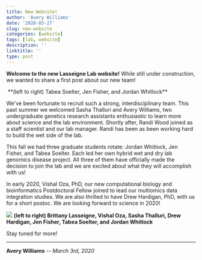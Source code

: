 ```yaml
---
title: New Website!
author: 'Avery Williams'
date: '2020-03-27'
slug: new-website
categories: [website]
tags: [lab, website]
description: ''
linktitle: ''
type: post
---
```


**Welcome to the new Lasseigne Lab website!** While still under construction, we wanted to share a first post about our new team!

<img src="/blog/2019-12-13-new-website.en_files/20191118_141811.jpg" alt="">
**(left to right) Tabea Soelter, Jen Fisher, and Jordan Whitlock**

  We've been fortunate to recruit such a strong, interdisciplinary team. This past summer we welcomed Sasha Thalluri and Avery Williams, two undergraduate genetics research assistants enthusiastic to learn more about science and the lab environment. Shortly after, Randi Wood joined as a staff scientist and our lab manager. Randi has been as been working hard to build the wet side of the lab. 

  This fall we had three graduate students rotate: Jordan Whitlock, Jen Fisher, and Tabea Soelter. Each led her own hybrid wet and dry lab genomics disease project. All three of them have officially made the decision to join the lab and we are excited about what they will accomplish with us!

  In early 2020, Vishal Oza, PhD, our new computational biology and bioinformatics Postdoctoral Fellow joined to lead our multiomics data integration studies. We are also thrilled to have Drew Hardigan, PhD, with us for a short postoc. We are looking forward to science in 2020!

![](/blog/2019-12-13-new-website.en_files/20191206_123730.jpg) 
**(left to right) Brittany Lasseigne, Vishal Oza, Sasha Thalluri, Drew Hardigan, Jen Fisher, Tabea Soelter, and Jordan Whitlock**

Stay tuned for more!

---
**Avery Williams** -- _March 3rd, 2020_